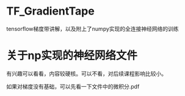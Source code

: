 # TF_GradientTape
tensorflow梯度带讲解，以及附上了numpy实现的全连接神经网络的训练

# 关于np实现的神经网络文件

有兴趣可以看看，内容较硬核。可以不看，对后续课程影响比较小。

如果对梯度没有基础，可以先看一下文件中的微积分.pdf
